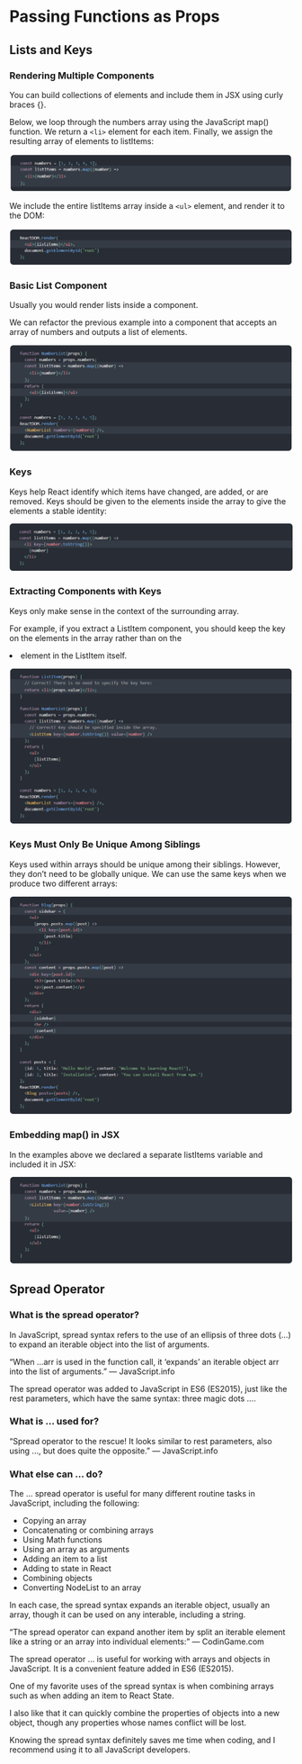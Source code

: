 # Passing Functions as Props

## Lists and Keys

### Rendering Multiple Components

You can build collections of elements and include them in JSX using curly braces {}.

Below, we loop through the numbers array using the JavaScript map() function. We return a `<li>` element for each item. Finally, we assign the resulting array of elements to listItems:

![example](img/301-class03-multiComponents1.png)

We include the entire listItems array inside a `<ul>` element, and render it to the DOM:

![example](img/301-class03-multiComponents2.png)

### Basic List Component 

Usually you would render lists inside a component.

We can refactor the previous example into a component that accepts an array of numbers and outputs a list of elements.

![example](img/301-class03-listComp.png)

### Keys

Keys help React identify which items have changed, are added, or are removed. Keys should be given to the elements inside the array to give the elements a stable identity:

![example](img/301-class03-key.png)

### Extracting Components with Keys

Keys only make sense in the context of the surrounding array.

For example, if you extract a ListItem component, you should keep the key on the <ListItem /> elements in the array rather than on the <li> element in the ListItem itself.

![example](img/301-class03-keyCorrect.png)

### Keys Must Only Be Unique Among Siblings

Keys used within arrays should be unique among their siblings. However, they don’t need to be globally unique. We can use the same keys when we produce two different arrays:

![example](img/301-class03-Siblings.png)

### Embedding map() in JSX

In the examples above we declared a separate listItems variable and included it in JSX:

![example](img/301-class03-JSX.png)

## Spread Operator

### What is the spread operator?

In JavaScript, spread syntax refers to the use of an ellipsis of three dots (…) to expand an iterable object into the list of arguments.

“When ...arr is used in the function call, it ‘expands’ an iterable object arr into the list of arguments.” — JavaScript.info

The spread operator was added to JavaScript in ES6 (ES2015), just like the rest parameters, which have the same syntax: three magic dots ….

### What is ... used for?

“Spread operator to the rescue! It looks similar to rest parameters, also using ..., but does quite the opposite.” — JavaScript.info

### What else can … do?

The … spread operator is useful for many different routine tasks in JavaScript, including the following:

* Copying an array
* Concatenating or combining arrays
* Using Math functions
* Using an array as arguments
* Adding an item to a list
* Adding to state in React
* Combining objects
* Converting NodeList to an array

In each case, the spread syntax expands an iterable object, usually an array, though it can be used on any interable, including a string.

“The spread operator can expand another item by split an iterable element like a string or an array into individual elements:” — CodinGame.com

The spread operator … is useful for working with arrays and objects in JavaScript. It is a convenient feature added in ES6 (ES2015).

One of my favorite uses of the spread syntax is when combining arrays such as when adding an item to React State.

I also like that it can quickly combine the properties of objects into a new object, though any properties whose names conflict will be lost.

Knowing the spread syntax definitely saves me time when coding, and I recommend using it to all JavaScript developers.